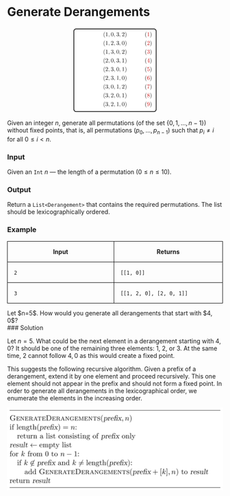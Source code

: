 <style>
.samples th, .samples td {
    border: 1px solid black;
    border-collapse: collapse;
    padding: 15px;
    width: 300px;
    /*max-width: 100%;*/
    /*text-align: center;*/
    /*alignment: center;*/
}

.sample th, .sample td {
    border: 1px solid black;
    padding: 15px;
    width: 300px;
    /*max-width: 100%;*/
    /*text-align: center;*/
    /*alignment: center;*/
}

.sample td {
    border-top: none;
    border-bottom: none;
}

.sample table {
    border-collapse: collapse;
    border: 1px solid black;
}

.logo {
    display: flex;
    justify-content: center;
}

.logo img {
    width: 200px;
    align: center;
}

.code span {
    line-height: 22px;
}
</style>

# Generate Derangements

<div class="logo">
    <img src="../../images/derangements_logo.png">
</div>

Given an integer $n$, generate all permutations
(of the set $\lbrace 0, 1, \dotsc, n-1\rbrace$)
without fixed points, that is, all permutations
$(p_0, \dotsc, p_{n-1})$ such that $p_i \neq i$
for all $0 \le i < n$.

### Input

Given an `Int` $n$ — the length of a permutation ($0 \le n \le 10$).

### Output

Return a `List<Derangement>` that contains the required permutations.
The list should be lexicographically ordered.

### Example

<div class="samples">

| Input | Returns                  |
|-------|--------------------------|
| `2`   | `[[1, 0]]`               |
| `3`   | `[[1, 2, 0], [2, 0, 1]]` |

</div>

<div class="hint">
Let $n=5$. How would you generate all derangements that start with 
$4, 0$?
</div>

<div class="hint">
### Solution

Let $n=5$. What could be the next element in a derangement starting
with $4, 0$? It should be one of the remaining three elements: $1$,
$2$, or $3$. At the same time, $2$ cannot follow $4, 0$ as this
would create a fixed point.

This suggests the following recursive algorithm. Given a prefix of
a derangement, extend it by one element and proceed recursively.
This one element should not appear in the prefix and should not
form a fixed point. In order to generate all derangements in the
lexicographical order, we enumerate the elements in the increasing
order.

<img src="../../images/derangements.png">
</div>